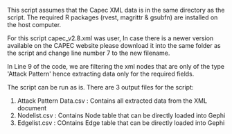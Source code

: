 This script assumes that the Capec XML data is in the same directory as the script. 
The required R packages (rvest, magrittr & gsubfn) are installed on the host computer.

For this script capec_v2.8.xml was user, In case there is a newer version available on the CAPEC website please download it into the same folder as the script and change line number 7 to the new filename.

In Line 9 of the code, we are filtering the xml nodes that are only of the type 'Attack Pattern' hence extracting data only for the required fields. 

The script can be run as is. There are 3 output files for the script:
  1. Attack Pattern Data.csv : Contains all extracted data from the XML document
  2. Nodelist.csv : Contains Node table that can be directly loaded into Gephi
  3. Edgelist.csv : COntains Edge table that can be directly loaded into Gephi
